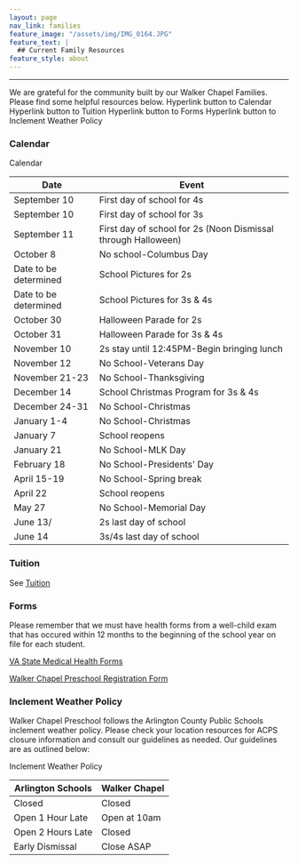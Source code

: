 ```yaml
---
layout: page
nav_link: families
feature_image: "/assets/img/IMG_0164.JPG"
feature_text: |
  ## Current Family Resources
feature_style: about
---
```


---

We are grateful for the community built by our Walker Chapel Families.  Please find some helpful resources below.
Hyperlink button to Calendar
Hyperlink button to Tuition
Hyperlink button to Forms
Hyperlink button to Inclement Weather Policy

### Calendar

<div class="table-tuition" markdown="1">
<div class="table-header">Calendar</div>

| Date | Event |
|---|---|
|September 10|First day of school for 4s|
|September 10|First day of school for 3s|
|September 11|First day of school for 2s (Noon Dismissal through Halloween)|
|October 8|No school-Columbus Day|
|Date to be determined|School Pictures for 2s|
|Date to be determined|School Pictures for 3s & 4s|
|October 30|Halloween Parade for 2s|
|October 31|Halloween Parade for 3s & 4s|
|November 10|2s stay until 12:45PM-Begin bringing lunch|
|November 12|No School-Veterans Day|
|November 21-23|No School-Thanksgiving|
|December 14|School Christmas Program for 3s & 4s|
|December 24-31|No School-Christmas|
|January 1-4|No School-Christmas|
|January 7|School reopens|
|January 21|No School-MLK Day|
|February 18|No School-Presidents' Day|
|April 15-19|No School-Spring break|
|April 22|School reopens|
|May 27|No School-Memorial Day|
|June 13/|2s last day of school|
|June 14|3s/4s last day of school|

</div>

### Tuition

See [Tuition](/tuition.html)

### Forms

Please remember that we must have health forms from a well-child exam that has occured within 12 months to the beginning of the school year on file for each student.

[VA State Medical Health Forms](http://www.doe.virginia.gov/support/health_medical/school_entrance_form/school_entrance_form.pdf)

[Walker Chapel Preschool Registration Form](http://www.walkerchapel.org/Portals/67/docs/Preschool/Application_Wait_List_Form.pdf?ver=2018-01-02-151023-563)

### Inclement Weather Policy

Walker Chapel Preschool follows the Arlington County Public Schools inclement weather policy.  Please check your location resources for ACPS closure information and consult our guidelines as needed.  Our guidelines are as outlined below:

<div class="table-tuition" markdown="1">
<div class="table-header">Inclement Weather Policy</div>

| Arlington Schools | Walker Chapel |
|---|---|
| Closed | Closed |
| Open 1 Hour Late | Open at 10am |
| Open 2 Hours Late | Closed |
| Early Dismissal | Close ASAP |

</div>